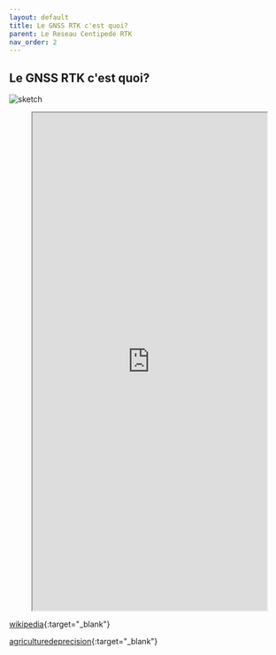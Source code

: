 ```yaml
---
layout: default
title: Le GNSS RTK c'est quoi?
parent: Le Reseau Centipede RTK
nav_order: 2
---
```


## Le GNSS RTK c'est quoi?

![sketch](..assets/images/index/1.jpg)

<figure class="map">
  <iframe src="https://fr.wikipedia.org/wiki/Cin%C3%A9matique_temps_r%C3%A9el" width="100%" height="900" allowfullscreen="true"> </iframe>
</figure>


[wikipedia](https://fr.wikipedia.org/wiki/Cin%C3%A9matique_temps_r%C3%A9el){:target="_blank"}

[agriculturedeprecision](https://agriculturedeprecision.wordpress.com/rtk/){:target="_blank"}

